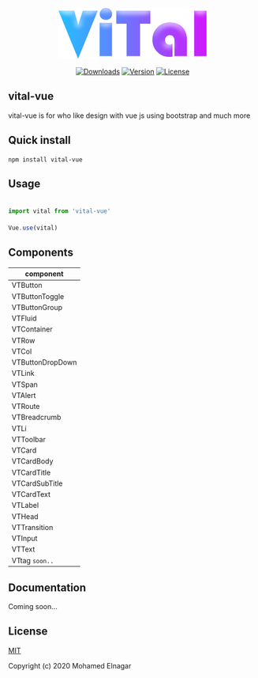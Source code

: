 <p align="center"><a href="#" target="_blank"><img width="300" src="./src/assets/logo.png" alt="Vital logo"></a></p>
<p align="center">
  <a href="https://npmcharts.com/compare/vital-vue?interval=7"><img src="https://img.shields.io/github/downloads/vital-maker/Vital-vue/total" alt="Downloads"></a>
  <a href="https://www.npmjs.com/package/vital-vue"><img src="https://img.shields.io/github/package-json/v/vital-maker/vital-vue" alt="Version"></a>
  <a href="https://github.com/vital-maker/Vital-vue/blob/main/LICENSE"><img src="https://img.shields.io/github/license/vital-maker/Vital-vue" alt="License"></a>
  <br>
</p>

## vital-vue

vital-vue is for who like design with vue js using bootstrap and much more

<h2 align="left">Quick install</h2>

```
npm install vital-vue
```

## Usage

```javascript 

import vital from 'vital-vue'

Vue.use(vital)

```
## Components

| component |
|-----------|
| VTButton |
| VTButtonToggle |
| VTButtonGroup |
| VTFluid |
| VTContainer |
| VTRow |
| VTCol |
| VTButtonDropDown |
| VTLink |
| VTSpan |
| VTAlert |
| VTRoute |
| VTBreadcrumb |
| VTLi |
| VTToolbar |
| VTCard |
| VTCardBody |
| VTCardTitle |
| VTCardSubTitle |
| VTCardText |
| VTLabel |
| VTHead |
| VTTransition |
| VTInput |
| VTText |
| VTtag `soon..`|

## Documentation
<p align="left">
Coming soon...
</p>

## License

[MIT](https://opensource.org/licenses/MIT)

Copyright (c) 2020 Mohamed Elnagar
